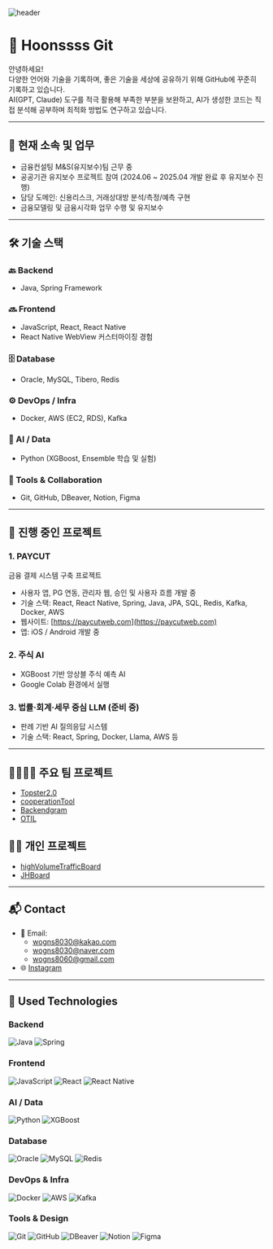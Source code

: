 ![header](https://capsule-render.vercel.app/api?type=Waving&height=200&text=YUN%20JAE%20HOON&fontColor=000000&color=gradient&animation=fadeIn)

# 🧠 Hoonssss Git

안녕하세요!  
다양한 언어와 기술을 기록하며, 좋은 기술을 세상에 공유하기 위해 GitHub에 꾸준히 기록하고 있습니다.  
AI(GPT, Claude) 도구를 적극 활용해 부족한 부분을 보완하고, AI가 생성한 코드는 직접 분석해 공부하며 최적화 방법도 연구하고 있습니다.

---

## 💼 현재 소속 및 업무

- 금융컨설팅 M&S(유지보수)팀 근무 중  
- 공공기관 유지보수 프로젝트 참여 (2024.06 ~ 2025.04 개발 완료 후 유지보수 진행)  
- 담당 도메인: 신용리스크, 거래상대방 분석/측정/예측 구현  
- 금융모델링 및 금융시각화 업무 수행 및 유지보수  

---

## 🛠 기술 스택

### 🔙 Backend
- Java, Spring Framework

### 🔜 Frontend
- JavaScript, React, React Native  
- React Native WebView 커스터마이징 경험

### 🗄 Database
- Oracle, MySQL, Tibero, Redis

### ⚙️ DevOps / Infra
- Docker, AWS (EC2, RDS), Kafka

### 🧠 AI / Data
- Python (XGBoost, Ensemble 학습 및 실험)

### 🧰 Tools & Collaboration
- Git, GitHub, DBeaver, Notion, Figma

---

## 🚧 진행 중인 프로젝트

### 1. PAYCUT
금융 결제 시스템 구축 프로젝트  
- 사용자 앱, PG 연동, 관리자 웹, 승인 및 사용자 흐름 개발 중  
- 기술 스택: React, React Native, Spring, Java, JPA, SQL, Redis, Kafka, Docker, AWS  
- 웹사이트: [https://paycutweb.com](https://paycutweb.com)  
- 앱: iOS / Android 개발 중

### 2. 주식 AI
- XGBoost 기반 앙상블 주식 예측 AI  
- Google Colab 환경에서 실행

### 3. 법률·회계·세무 중심 LLM (준비 중)
- 판례 기반 AI 질의응답 시스템  
- 기술 스택: React, Spring, Docker, Llama, AWS 등

---

## 👨‍👩‍👧‍👦 주요 팀 프로젝트
- [Topster2.0](https://github.com/hoonssss/topster2.0)  
- [cooperationTool](https://github.com/hoonssss/cooperationTool)  
- [Backendgram](https://github.com/hoonssss/B08-Backendgram)  
- [OTIL](https://github.com/hoonssss/otil)

## 🧑‍💻 개인 프로젝트
- [highVolumeTrafficBoard](https://github.com/hoonssss/highVolumeTrafficBoard)  
- [JHBoard](https://github.com/hoonssss/board)

---

## 📬 Contact

- 📧 Email:  
  - wogns8030@kakao.com  
  - wogns8030@naver.com  
  - wogns8060@gmail.com  
- 🌐 [Instagram](https://www.instagram.com/jjhoonss/)

---

## 🔨 Used Technologies

### Backend
![Java](https://img.shields.io/badge/Java-007396?style=for-the-badge&logo=java&logoColor=white)
![Spring](https://img.shields.io/badge/Spring-6DB33F?style=for-the-badge&logo=spring&logoColor=white)

### Frontend
![JavaScript](https://img.shields.io/badge/JavaScript-F7DF1E?style=for-the-badge&logo=javascript&logoColor=black)
![React](https://img.shields.io/badge/React-20232A?style=for-the-badge&logo=react&logoColor=61DAFB)
![React Native](https://img.shields.io/badge/React_Native-20232A?style=for-the-badge&logo=react&logoColor=61DAFB)

### AI / Data
![Python](https://img.shields.io/badge/Python-3776AB?style=for-the-badge&logo=python&logoColor=white)
![XGBoost](https://img.shields.io/badge/XGBoost-BD2626?style=for-the-badge&logo=apache&logoColor=white)

### Database
![Oracle](https://img.shields.io/badge/Oracle-F80000?style=for-the-badge&logo=oracle&logoColor=white)
![MySQL](https://img.shields.io/badge/MySQL-4479A1?style=for-the-badge&logo=mysql&logoColor=white)
![Redis](https://img.shields.io/badge/Redis-DC382D?style=for-the-badge&logo=redis&logoColor=white)

### DevOps & Infra
![Docker](https://img.shields.io/badge/Docker-2496ED?style=for-the-badge&logo=docker&logoColor=white)
![AWS](https://img.shields.io/badge/AWS-232F3E?style=for-the-badge&logo=amazon-aws&logoColor=white)
![Kafka](https://img.shields.io/badge/Kafka-231F20?style=for-the-badge&logo=apachekafka&logoColor=white)

### Tools & Design
![Git](https://img.shields.io/badge/Git-F05032?style=for-the-badge&logo=git&logoColor=white)
![GitHub](https://img.shields.io/badge/GitHub-181717?style=for-the-badge&logo=github&logoColor=white)
![DBeaver](https://img.shields.io/badge/DBeaver-372923?style=for-the-badge&logoColor=white)
![Notion](https://img.shields.io/badge/Notion-000000?style=for-the-badge&logo=notion&logoColor=white)
![Figma](https://img.shields.io/badge/Figma-F24E1E?style=for-the-badge&logo=figma&logoColor=white)